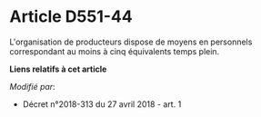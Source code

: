 # Article D551-44

L'organisation de producteurs dispose de moyens en personnels correspondant au moins à cinq équivalents temps plein.

**Liens relatifs à cet article**

_Modifié par_:

  - Décret n°2018-313 du 27 avril 2018 - art. 1
